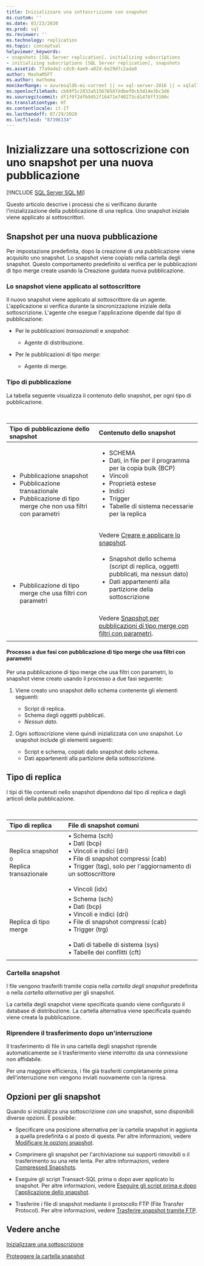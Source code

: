 ```yaml
---
title: Inizializzare una sottoscrizione con snapshot
ms.custom: ''
ms.date: 03/23/2020
ms.prod: sql
ms.reviewer: ''
ms.technology: replication
ms.topic: conceptual
helpviewer_keywords:
- snapshots [SQL Server replication], initializing subscriptions
- initializing subscriptions [SQL Server replication], snapshots
ms.assetid: 77a9ade2-cdc0-4ae9-a02d-6e29d7c2ada0
author: MashaMSFT
ms.author: mathoma
monikerRange: = azuresqldb-mi-current || >= sql-server-2016 || = sqlallproducts-allversions
ms.openlocfilehash: cb69f5c2033a515676587ddbef0cb3d14e3bc3d6
ms.sourcegitcommit: df1f0f2dfb9452f16471e740273cd1478ff3100c
ms.translationtype: HT
ms.contentlocale: it-IT
ms.lasthandoff: 07/29/2020
ms.locfileid: "87396134"
---
```

# <a name="initialize-a-subscription-with-a-snapshot-for-a-new-publication"></a>Inizializzare una sottoscrizione con uno snapshot per una nuova pubblicazione

[!INCLUDE [SQL Server SQL MI](../../includes/applies-to-version/sql-asdbmi.md)]

Questo articolo descrive i processi che si verificano durante l'inizializzazione della pubblicazione di una replica. Uno snapshot iniziale viene applicato ai sottoscrittori.

## <a name="snapshot-for-a-new-publication"></a>Snapshot per una nuova pubblicazione

Per impostazione predefinita, dopo la creazione di una pubblicazione viene acquisito uno snapshot.
Lo snapshot viene copiato nella cartella degli snapshot. Questo comportamento predefinito si verifica per le pubblicazioni di tipo merge create usando la Creazione guidata nuova pubblicazione.

### <a name="snapshot-is-applied-to-subscriber"></a>Lo snapshot viene applicato al sottoscrittore

Il nuovo snapshot viene applicato al sottoscrittore da un agente. L'applicazione si verifica durante la sincronizzazione iniziale della sottoscrizione. L'agente che esegue l'applicazione dipende dal tipo di pubblicazione:

- Per le pubblicazioni _transazionali_ e _snapshot_:
  - Agente di distribuzione.

- Per le pubblicazioni di tipo _merge_:
  - Agente di merge.

### <a name="type-of-publication"></a>Tipo di pubblicazione

La tabella seguente visualizza il contenuto dello snapshot, per ogni tipo di pubblicazione.

&nbsp;

| Tipo di pubblicazione dello snapshot | Contenuto dello snapshot |
| :---------------------------------------- | :----------------------- |
| <ul> <li>Pubblicazione snapshot</li> <li>Pubblicazione transazionale</li> <li>Pubblicazione di tipo merge che non usa filtri con parametri</li> </ul> | <ul> <li>SCHEMA</li> <li>Dati, in file per il programma per la copia bulk (BCP)</li> <li>Vincoli</li> <li>Proprietà estese</li> <li>Indici</li> <li>Trigger</li> <li>Tabelle di sistema necessarie per la replica</li> </ul> <br/>Vedere [Creare e applicare lo snapshot](../../relational-databases/replication/create-and-apply-the-initial-snapshot.md). |
| <ul> <li>Pubblicazione di tipo merge che usa filtri con parametri</li> </ul> | <ul> <li>Snapshot dello schema (script di replica, oggetti pubblicati, ma nessun dato)</li> <li>Dati appartenenti alla partizione della sottoscrizione</li> </ul> <br/>Vedere [Snapshot per pubblicazioni di tipo merge con filtri con parametri](../../relational-databases/replication/create-a-snapshot-for-a-merge-publication-with-parameterized-filters.md). |
| | |

#### <a name="two-part-process-with-merge-publication-that-uses-parameterized-filters"></a>Processo a due fasi con pubblicazione di tipo merge che usa filtri con parametri

Per una pubblicazione di tipo merge che usa filtri con parametri, lo snapshot viene creato usando il processo a due fasi seguente:

1. Viene creato uno snapshot dello schema contenente gli elementi seguenti:
   - Script di replica.
   - Schema degli oggetti pubblicati.
   - _Nessun dato._

2. Ogni sottoscrizione viene quindi inizializzata con uno snapshot. Lo snapshot include gli elementi seguenti:
   - Script e schema, copiati dallo snapshot dello schema.
   - Dati appartenenti alla partizione della sottoscrizione.

## <a name="type-of-replication"></a>Tipo di replica

I tipi di file contenuti nello snapshot dipendono dal tipo di replica e dagli articoli della pubblicazione.

&nbsp;

| Tipo di replica | File di snapshot comuni |
| :------------------ | :-------------------- |
| Replica snapshot o<br/>Replica transazionale | &bullet; Schema (sch) <br/>&bullet; Dati (bcp) <br/>&bullet; Vincoli e indici (dri) <br/>&bullet; File di snapshot compressi (cab) <br/>&bullet; Trigger (tag), solo per l'aggiornamento di un sottoscrittore <br/><br/>&bullet; Vincoli (idx) |
| Replica di tipo merge                                      | &bullet; Schema (sch) <br/>&bullet; Dati (bcp) <br/>&bullet; Vincoli e indici (dri) <br/>&bullet; File di snapshot compressi (cab) <br/>&bullet; Trigger (trg) <br/><br/>&bullet; Dati di tabelle di sistema (sys) <br/>&bullet; Tabelle dei conflitti (cft) |
| | |

### <a name="snapshot-folder"></a>Cartella snapshot

I file vengono trasferiti tramite copia nella _cartella degli snapshot_ predefinita o nella _cartella alternativa_ per gli snapshot.

La cartella degli snapshot viene specificata quando viene configurato il database di distribuzione. La cartella alternativa viene specificata quando viene creata la pubblicazione.

### <a name="resume-transfer-after-interruption"></a>Riprendere il trasferimento dopo un'interruzione

Il trasferimento di file in una cartella degli snapshot riprende automaticamente se il trasferimento viene interrotto da una connessione non affidabile.

Per una maggiore efficienza, i file già trasferiti completamente prima dell'interruzione non vengono inviati nuovamente con la ripresa.

## <a name="snapshot-options"></a>Opzioni per gli snapshot

Quando si inizializza una sottoscrizione con uno snapshot, sono disponibili diverse opzioni. È possibile:

- Specificare una posizione alternativa per la cartella snapshot in aggiunta a quella predefinita o al posto di questa. Per altre informazioni, vedere [Modificare le opzioni snapshot](../../relational-databases/replication/snapshot-options.md).

- Comprimere gli snapshot per l'archiviazione sui supporti rimovibili o il trasferimento su una rete lenta. Per altre informazioni, vedere [Compressed Snapshots](../../relational-databases/replication/snapshot-options.md#compressed-snapshots).

- Eseguire gli script Transact-SQL prima o dopo aver applicato lo snapshot. Per altre informazioni, vedere [Eseguire gli script prima e dopo l'applicazione dello snapshot](../../relational-databases/replication/snapshot-options.md#execute-scripts-before-and-after-snapshot-is-applied).

- Trasferire i file di snapshot mediante il protocollo FTP (File Transfer Protocol). Per altre informazioni, vedere [Trasferire snapshot tramite FTP](../../relational-databases/replication/publish/deliver-a-snapshot-through-ftp.md).

## <a name="see-also"></a>Vedere anche

[Inizializzare una sottoscrizione](../../relational-databases/replication/initialize-a-subscription.md)

[Proteggere la cartella snapshot](../../relational-databases/replication/security/secure-the-snapshot-folder.md)
